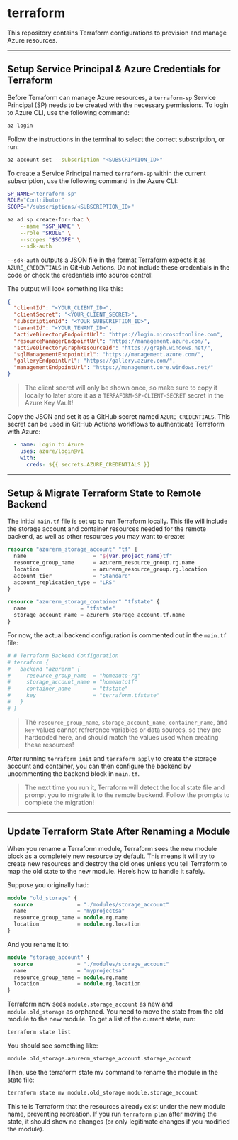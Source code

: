 # terraform

This repository contains Terraform configurations to provision and manage Azure resources.

---

## Setup Service Principal & Azure Credentials for Terraform

Before Terraform can manage Azure resources, a `terraform-sp` Service Principal (SP) needs to be created with the
necessary permissions. To login to Azure CLI, use the following command:

```bash
az login
```

Follow the instructions in the terminal to select the correct subscription, or run:

```bash
az account set --subscription "<SUBSCRIPTION_ID>"
```

To create a Service Principal named `terraform-sp` within the current subscription, use the
following command in the Azure CLI:

```bash
SP_NAME="terraform-sp"
ROLE="Contributor"
SCOPE="/subscriptions/<SUBSCRIPTION_ID>"

az ad sp create-for-rbac \
    --name "$SP_NAME" \
    --role "$ROLE" \
    --scopes "$SCOPE" \
    --sdk-auth
```

`--sdk-auth` outputs a JSON file in the format Terraform expects it as `AZURE_CREDENTIALS` in GitHub Actions. Do not
include these credentials in the code or check the credentials into source control!

The output will look something like this:

```json
{
  "clientId": "<YOUR_CLIENT_ID>",
  "clientSecret": "<YOUR_CLIENT_SECRET>",
  "subscriptionId": "<YOUR_SUBSCRIPTION_ID>",
  "tenantId": "<YOUR_TENANT_ID>",
  "activeDirectoryEndpointUrl": "https://login.microsoftonline.com",
  "resourceManagerEndpointUrl": "https://management.azure.com/",
  "activeDirectoryGraphResourceId": "https://graph.windows.net/",
  "sqlManagementEndpointUrl": "https://management.azure.com/",
  "galleryEndpointUrl": "https://gallery.azure.com/",
  "managementEndpointUrl": "https://management.core.windows.net/"
}
```

> The client secret will only be shown once, so make sure to copy it locally to later store it as a
`TERRAFORM-SP-CLIENT-SECRET` secret in the Azure
> Key Vault!

Copy the JSON and set it as a GitHub secret named `AZURE_CREDENTIALS`. This secret can be used in GitHub Actions
workflows
to authenticate Terraform with Azure:

```yaml
  - name: Login to Azure
    uses: azure/login@v1
    with:
      creds: ${{ secrets.AZURE_CREDENTIALS }}
```

---

## Setup & Migrate Terraform State to Remote Backend

The initial `main.tf` file is set up to run Terraform locally. This file will include the storage account and container
resources needed for the remote backend, as well as other resources you may want to create:

```tf
resource "azurerm_storage_account" "tf" {
  name                     = "${var.project_name}tf"
  resource_group_name      = azurerm_resource_group.rg.name
  location                 = azurerm_resource_group.rg.location
  account_tier             = "Standard"
  account_replication_type = "LRS"
}

resource "azurerm_storage_container" "tfstate" {
  name                 = "tfstate"
  storage_account_name = azurerm_storage_account.tf.name
}
```

For now, the actual backend configuration is commented out in the `main.tf` file:

```tf
# # Terraform Backend Configuration
# terraform {
#   backend "azurerm" {
#     resource_group_name  = "homeauto-rg"
#     storage_account_name = "homeautotf"
#     container_name       = "tfstate"
#     key                  = "terraform.tfstate"
#   }
# }
```

> The `resource_group_name`, `storage_account_name`, `container_name`, and `key` values cannot refrerence variables or
> data
> sources, so they are hardcoded here, and should match the values used when creating these resources!

After running `terraform init` and `terraform apply` to create the storage account and container, you can then
configure the backend by uncommenting the backend block in `main.tf`.

> The next time you run it, Terraform will detect the local state file and prompt you to migrate it to the remote
> backend. Follow the prompts to complete the migration!

---

## Update Terraform State After Renaming a Module

When you rename a Terraform module, Terraform sees the new module block as a completely new resource by default. This
means it will try to create new resources and destroy the old ones unless you tell Terraform to map the old state to the
new module. Here’s how to handle it safely.

Suppose you originally had:

```tf
module "old_storage" {
  source              = "./modules/storage_account"
  name                = "myprojectsa"
  resource_group_name = module.rg.name
  location            = module.rg.location
}
```

And you rename it to:

```tf
module "storage_account" {
  source              = "./modules/storage_account"
  name                = "myprojectsa"
  resource_group_name = module.rg.name
  location            = module.rg.location
}
```

Terraform now sees `module.storage_account` as new and `module.old_storage` as orphaned. You need to move the state from
the old module to the new module. To get a list of the current state, run:

```bash
terraform state list
```

You should see something like:

```bash
module.old_storage.azurerm_storage_account.storage_account
```

Then, use the terraform state mv command to rename the module in the state file:

```bash
terraform state mv module.old_storage module.storage_account
```

This tells Terraform that the resources already exist under the new module name, preventing recreation. If you run
`terraform plan` after moving the state, it should show no changes (or only legitimate changes if you
modified the module).